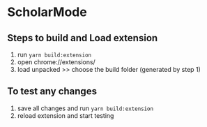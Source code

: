 # ScholarMode

## Steps to build and Load extension

1. run `yarn build:extension`
2. open chrome://extensions/
3. load unpacked >> choose the build folder (generated by step 1)

## To test any changes

1. save all changes and run `yarn build:extension`
2. reload extension and start testing
